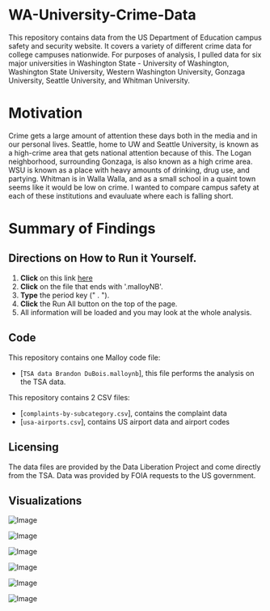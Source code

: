 # WA-University-Crime-Data

This repository contains data from the US Department of Education campus safety and security website.  It covers a variety of different crime data for college campuses nationwide.  For purposes of analysis, I pulled data for six major universities in Washington State - University of Washington, Washington State University, Western Washington University, Gonzaga University, Seattle University, and Whitman University.  

# Motivation
Crime gets a large amount of attention these days both in the media and in our personal lives.  Seattle, home to UW and Seattle University, is known as a high-crime area that gets national attention because of this.  The Logan neighborhood, surrounding Gonzaga, is also known as a high crime area.  WSU is known as a place with heavy amounts of drinking, drug use, and partying.  Whitman is in Walla Walla, and as a small school in a quaint town seems like it would be low on crime.  I wanted to compare campus safety at each of these institutions and evauluate where each is falling short.   

# Summary of Findings


## Directions on How to Run it Yourself. 
1.  **Click** on this link [here](https://github.com/BrandonDuBois1/Malloy-TSA) 
2.   **Click** on the file that ends with '.malloyNB'.
3.   **Type** the period key (" . "). 
4.   **Click** the Run All button on the top of the page. 
5. All information will be loaded and you may look at the whole analysis.


## Code

This repository contains one Malloy code file:
- [`TSA data Brandon DuBois.malloynb`], this file performs the analysis on the TSA data.

This repository contains 2 CSV files:
- [`complaints-by-subcategory.csv`], contains the complaint data 
- [`usa-airports.csv`], contains US airport data and airport codes

## Licensing 

The data files are provided by the Data Liberation Project and come directly from the TSA.  Data was provided by FOIA requests to the US government.  

## Visualizations
![Image](https://github.com/user-attachments/assets/78bfb54a-b444-4495-9fbb-36a4371f2029)

![Image](https://github.com/user-attachments/assets/9894952c-26f4-4931-9b06-8327758be7e0)

![Image](https://github.com/user-attachments/assets/61467b4f-21b7-4bb5-9644-410567179dac)

![Image](https://github.com/user-attachments/assets/9d8ec6b1-6e2d-4d2d-b821-73f005137194)

![Image](https://github.com/user-attachments/assets/abecec88-c8cc-4276-a866-5cdce70f10ba)

![Image](https://github.com/user-attachments/assets/95f1c1fa-3ddf-4520-8c4d-ce8433b9f7d3)
